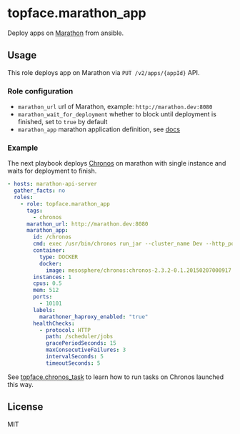 # topface.marathon_app

Deploy apps on [Marathon](https://mesosphere.github.io/marathon/) from ansible.

## Usage

This role deploys app on Marathon via `PUT /v2/apps/{appId}` API.

### Role configuration

* `marathon_url` url of Marathon, example: `http://marathon.dev:8080`
* `marathon_wait_for_deployment` whether to block until deployment is finished,
set to `true` by default
* `marathon_app` marathon application definition, see
[docs](https://mesosphere.github.io/marathon/docs/rest-api.html#post-/v2/apps)

### Example

The next playbook deploys [Chronos](https://airbnb.github.io/chronos/)
on marathon with single instance and waits for deployment to finish.

```yaml
- hosts: marathon-api-server
  gather_facts: no
  roles:
    - role: topface.marathon_app
      tags:
        - chronos
      marathon_url: http://marathon.dev:8080
      marathon_app:
        id: /chronos
        cmd: exec /usr/bin/chronos run_jar --cluster_name Dev --http_port $PORT --master zk://zk:2181/mesos --zk_hosts zk:2181 --mesos_framework_name chronos
        container:
          type: DOCKER
          docker:
            image: mesosphere/chronos:chronos-2.3.2-0.1.20150207000917.ubuntu1404-mesos-0.21.1-1.1.ubuntu1404
        instances: 1
        cpus: 0.5
        mem: 512
        ports:
          - 10101
        labels:
          marathoner_haproxy_enabled: "true"
        healthChecks:
          - protocol: HTTP
            path: /scheduler/jobs
            gracePeriodSeconds: 15
            maxConsecutiveFailures: 3
            intervalSeconds: 5
            timeoutSeconds: 5
```

See [topface.chronos_task](https://github.com/Topface/ansible-chronos_task)
to learn how to run tasks on Chronos launched this way.

## License

MIT
